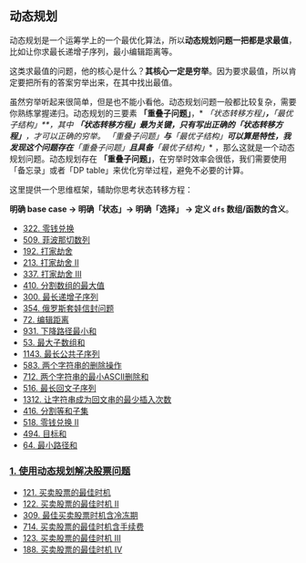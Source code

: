 ## 动态规划

动态规划是一个运筹学上的一个最优化算法，所以**动态规划问题一把都是求最值**，比如让你求最长递增子序列，最小编辑距离等。

这类求最值的问题，他的核心是什么？**其核心一定是穷举**。因为要求最值，所以肯定要把所有的答案穷举出来，在其中找出最值。

虽然穷举听起来很简单，但是也不能小看他。动态规划问题一般都比较复杂，需要你熟练掌握递归。动态规划的三要素 **「重叠子问题」**，*
*「状态转移方程」**，**「最优子结构」**，其中 **「状态转移方程」**最为关键，只有写出正确的**「状态转移方程」**，才可以正确的穷举。*
*「重叠子问题」**与**「最优子结构」**可以算是特性，我发现这个问题存在**「重叠子问题」**且具备**「最优子结构」**
，那么这就是一个动态规划问题。动态规划存在 **「重叠子问题」**，在穷举时效率会很低，我们需要使用「备忘录」或者「DP
table」来优化穷举过程，避免不必要的计算。

这里提供一个思维框架，辅助你思考状态转移方程：

**明确 base case -> 明确「状态」-> 明确「选择」 -> 定义 `dfs` 数组/函数的含义**。

- [322. 零钱兑换](https://github.com/gooohlan/leetcode/blob/master/DP/322.go)
- [509. 菲波那切数列](https://github.com/gooohlan/leetcode/blob/master/DP/509.go)
- [192. 打家劫舍](https://github.com/gooohlan/leetcode/blob/master/DP/198.go)
- [213. 打家劫舍 II](https://github.com/gooohlan/leetcode/blob/master/DP/213.go)
- [337. 打家劫舍 III](https://github.com/gooohlan/leetcode/blob/master/DP/337.go)
- [410. 分割数组的最大值](https://github.com/gooohlan/leetcode/blob/master/DP/410.go)
- [300. 最长递增子序列](https://github.com/gooohlan/leetcode/blob/master/DP/300.go)
- [354. 俄罗斯套娃信封问题](https://github.com/gooohlan/leetcode/blob/master/DP/354.go)
- [72. 编辑距离](https://github.com/gooohlan/leetcode/blob/master/DP/72.go)
- [931. 下降路径最小和](https://github.com/gooohlan/leetcode/blob/master/DP/931.go)
- [53. 最大子数组和](https://github.com/gooohlan/leetcode/blob/master/DP/53.go)
- [1143. 最长公共子序列](https://github.com/gooohlan/leetcode/blob/master/DP/1143.go)
- [583. 两个字符串的删除操作](https://github.com/gooohlan/leetcode/blob/master/DP/583.go)
- [712. 两个字符串的最小ASCII删除和](https://github.com/gooohlan/leetcode/blob/master/DP/712.go)
- [516. 最长回文子序列](https://github.com/gooohlan/leetcode/blob/master/DP/516.go)
- [1312. 让字符串成为回文串的最少插入次数](https://github.com/gooohlan/leetcode/blob/master/DP/1312.go)
- [416. 分割等和子集](https://github.com/gooohlan/leetcode/blob/master/DP/416.go)
- [518. 零钱兑换 II](https://github.com/gooohlan/leetcode/blob/master/DP/518.go)
- [494. 目标和](https://github.com/gooohlan/leetcode/blob/master/DP/494.go)
- [64. 最小路径和](https://github.com/gooohlan/leetcode/blob/master/DP/64.go)

### [1. 使用动态规划解决股票问题](https://github.com/gooohlan/leetcode/tree/master/DP/Stock)

- [121. 买卖股票的最佳时机](https://github.com/gooohlan/leetcode/blob/master/DP/Stock/121.go)
- [122. 买卖股票的最佳时机 II](https://github.com/gooohlan/leetcode/blob/master/DP/Stock/122.go)
- [309. 最佳买卖股票时机含冷冻期](https://github.com/gooohlan/leetcode/blob/master/DP/Stock/309.go)
- [714. 买卖股票的最佳时机含手续费](https://github.com/gooohlan/leetcode/blob/master/DP/Stock/714.go)
- [123. 买卖股票的最佳时机 III](https://github.com/gooohlan/leetcode/blob/master/DP/Stock/123.go)
- [188. 买卖股票的最佳时机 IV](https://github.com/gooohlan/leetcode/blob/master/DP/Stock/188.go)